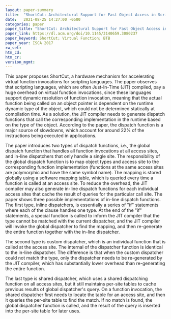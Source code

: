 ```yaml
---
layout: paper-summary
title:  "ShortCut: Architectural Support for Fast Object Access in Scripting Languages"
date:   2021-08-25 14:27:00 -0500
categories: paper
paper_title: "ShortCut: Architectural Support for Fast Object Access in Scripting Languages"
paper_link: https://dl.acm.org/doi/10.1145/3140659.3080237
paper_keyword: ShortCut; Virtual Function; BTB
paper_year: ISCA 2017
rw_set:
htm_cd:
htm_cr:
version_mgmt:
---
```


This paper proposes ShortCut, a hardware mechanism for accelerating virtual function invocations for scripting 
languages.
The paper observes that scripting languages, which are often Just-In-Time (JIT) compiled, pay a huge overhead on
virtual function invocations, since these languages support dynamic resolution of function invocation, meaning
that the actual function being called on an object pointer is dependent on the runtime dynamic type of the 
object, which could not be determined statically at compilation time. 
As a solution, the JIT compiler needs to generate dispatch functions that call the corresponding implementation in the 
runtime based on the type of the object.
According to the paper, the dispatch function is a major source of slowdowns, which account for around 22% of the 
instructions being executed in applications.

The paper introduces two types of dispatch functions, i.e., the global dispatch function that handles all function
invocations at all access sites, and in-line dispatchers that only handle a single site.
The responsibility of the global dispatch function is to map object types and access site to the corresponding function
implementation (functions at the same access sites are polymorphic and have the same symbol name).
The mapping is stored globally using a software mapping table, which is queried every time a function is called
at an access site.
To reduce the overhead, the JIT compiler may also generate in-line dispatch functions for each individual access sites 
that cache the result of queries for the particular call site.
The paper shows three possible implementations of in-line dispatch functions.
The first type, inline dispatchers, is essentially a series of "if" statements where each of the clause handles one
type. At the end of the "if" statements, a special function is called to inform the JIT compiler that the type cannot
be matched with the current dispatcher, and the JIT compiler will invoke the global dispatcher to find the mapping, and 
then re-generate the entire function together with the in-line dispatcher.

The second type is custom dispatcher, which is an individual function that is called at the access site.
The internal of the dispatcher function is identical to the in-line dispatcher. The difference is that when the
custom dispatcher could not match the type, only the dispatcher needs to be re-generated by the JIT compiler,
which has substantially lower overhead than re-generating the entire function.

The last type is shared dispatcher, which uses a shared dispatching function on all access sites, but it still
maintains per-site tables to cache previous results of global dispatcher's query.
On a function invocation, the shared dispatcher first needs to locate the table for an access site, and then 
it queries the per-site table to find the match.
If no match is found, the global dispatcher function is called, and the result of the query is inserted into the 
per-site table for later uses.


